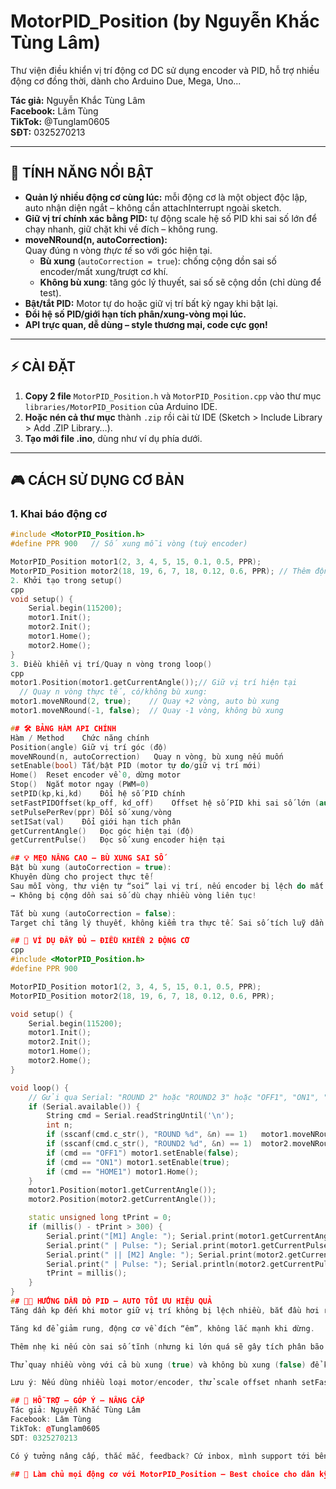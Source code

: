 # MotorPID_Position (by Nguyễn Khắc Tùng Lâm)

Thư viện điều khiển vị trí động cơ DC sử dụng encoder và PID, hỗ trợ nhiều động cơ đồng thời, dành cho Arduino Due, Mega, Uno...

**Tác giả:** Nguyễn Khắc Tùng Lâm  
**Facebook:** Lâm Tùng  
**TikTok:** @Tunglam0605  
**SĐT:** 0325270213  

---

## 🚗 TÍNH NĂNG NỔI BẬT

- **Quản lý nhiều động cơ cùng lúc:** mỗi động cơ là một object độc lập, auto nhận diện ngắt – không cần attachInterrupt ngoài sketch.
- **Giữ vị trí chính xác bằng PID:** tự động scale hệ số PID khi sai số lớn để chạy nhanh, giữ chặt khi về đích – không rung.
- **moveNRound(n, autoCorrection):**  
  Quay đúng n vòng _thực tế_ so với góc hiện tại.
  - **Bù xung** (`autoCorrection = true`): chống cộng dồn sai số encoder/mất xung/trượt cơ khí.
  - **Không bù xung**: tăng góc lý thuyết, sai số sẽ cộng dồn (chỉ dùng để test).
- **Bật/tắt PID:** Motor tự do hoặc giữ vị trí bất kỳ ngay khi bật lại.
- **Đổi hệ số PID/giới hạn tích phân/xung-vòng mọi lúc.**
- **API trực quan, dễ dùng – style thương mại, code cực gọn!**

---

## ⚡️ CÀI ĐẶT

1. **Copy 2 file** `MotorPID_Position.h` và `MotorPID_Position.cpp` vào thư mục `libraries/MotorPID_Position` của Arduino IDE.
2. **Hoặc nén cả thư mục** thành `.zip` rồi cài từ IDE (Sketch > Include Library > Add .ZIP Library…).
3. **Tạo mới file .ino**, dùng như ví dụ phía dưới.

---

## 🎮 CÁCH SỬ DỤNG CƠ BẢN

### 1. **Khai báo động cơ**
```cpp
#include <MotorPID_Position.h>
#define PPR 900   // Số xung mỗi vòng (tuỳ encoder)

MotorPID_Position motor1(2, 3, 4, 5, 15, 0.1, 0.5, PPR);
MotorPID_Position motor2(18, 19, 6, 7, 18, 0.12, 0.6, PPR); // Thêm động cơ tuỳ thích
2. Khởi tạo trong setup()
cpp
void setup() {
    Serial.begin(115200);
    motor1.Init();
    motor2.Init();
    motor1.Home();
    motor2.Home();
}
3. Điều khiển vị trí/Quay n vòng trong loop()
cpp
motor1.Position(motor1.getCurrentAngle());// Giữ vị trí hiện tại
  // Quay n vòng thực tế, có/không bù xung:
motor1.moveNRound(2, true);    // Quay +2 vòng, auto bù xung
motor1.moveNRound(-1, false);  // Quay -1 vòng, không bù xung

## 🛠️ BẢNG HÀM API CHÍNH
Hàm / Method	Chức năng chính
Position(angle)	Giữ vị trí góc (độ)
moveNRound(n, autoCorrection)	Quay n vòng, bù xung nếu muốn
setEnable(bool)	Tắt/bật PID (motor tự do/giữ vị trí mới)
Home()	Reset encoder về 0, dừng motor
Stop()	Ngắt motor ngay (PWM=0)
setPID(kp,ki,kd)	Đổi hệ số PID chính
setFastPIDOffset(kp_off, kd_off)	Offset hệ số PID khi sai số lớn (auto scale)
setPulsePerRev(ppr)	Đổi số xung/vòng
setISat(val)	Đổi giới hạn tích phân
getCurrentAngle()	Đọc góc hiện tại (độ)
getCurrentPulse()	Đọc số xung encoder hiện tại

## 💡 MẸO NÂNG CAO – BÙ XUNG SAI SỐ
Bật bù xung (autoCorrection = true):
Khuyên dùng cho project thực tế!
Sau mỗi vòng, thư viện tự “soi” lại vị trí, nếu encoder bị lệch do mất xung/trượt, sẽ tự động sửa lại posi.
→ Không bị cộng dồn sai số dù chạy nhiều vòng liên tục!

Tắt bù xung (autoCorrection = false):
Target chỉ tăng lý thuyết, không kiểm tra thực tế. Sai số tích luỹ dần theo thời gian/chạy lâu.

## 🚩 VÍ DỤ ĐẦY ĐỦ – ĐIỀU KHIỂN 2 ĐỘNG CƠ
cpp
#include <MotorPID_Position.h>
#define PPR 900

MotorPID_Position motor1(2, 3, 4, 5, 15, 0.1, 0.5, PPR);
MotorPID_Position motor2(18, 19, 6, 7, 18, 0.12, 0.6, PPR);

void setup() {
    Serial.begin(115200);
    motor1.Init();
    motor2.Init();
    motor1.Home();
    motor2.Home();
}

void loop() {
    // Gửi qua Serial: "ROUND 2" hoặc "ROUND2 3" hoặc "OFF1", "ON1", "HOME1"
    if (Serial.available()) {
        String cmd = Serial.readStringUntil('\n');
        int n;
        if (sscanf(cmd.c_str(), "ROUND %d", &n) == 1)   motor1.moveNRound(n, true);
        if (sscanf(cmd.c_str(), "ROUND2 %d", &n) == 1)  motor2.moveNRound(n, true);
        if (cmd == "OFF1") motor1.setEnable(false);
        if (cmd == "ON1") motor1.setEnable(true);
        if (cmd == "HOME1") motor1.Home();
    }
    motor1.Position(motor1.getCurrentAngle());
    motor2.Position(motor2.getCurrentAngle());

    static unsigned long tPrint = 0;
    if (millis() - tPrint > 300) {
        Serial.print("[M1] Angle: "); Serial.print(motor1.getCurrentAngle(), 1);
        Serial.print(" | Pulse: "); Serial.print(motor1.getCurrentPulse());
        Serial.print(" || [M2] Angle: "); Serial.print(motor2.getCurrentAngle(), 1);
        Serial.print(" | Pulse: "); Serial.println(motor2.getCurrentPulse());
        tPrint = millis();
    }
}
## 🧑‍🔬 HƯỚNG DẪN DÒ PID – AUTO TỐI ƯU HIỆU QUẢ
Tăng dần kp đến khi motor giữ vị trí không bị lệch nhiều, bắt đầu hơi rung nhẹ (nếu quá lớn sẽ dao động mạnh).

Tăng kd để giảm rung, động cơ về đích “êm”, không lắc mạnh khi dừng.

Thêm nhẹ ki nếu còn sai số tĩnh (nhưng ki lớn quá sẽ gây tích phân bão hoà/motor dễ vượt quá).

Thử quay nhiều vòng với cả bù xung (true) và không bù xung (false) để kiểm tra độ lặp lại chính xác.

Lưu ý: Nếu dùng nhiều loại motor/encoder, thử scale offset nhanh setFastPIDOffset(kp_off, kd_off) để tăng lực khi chạy xa, giữ vị trí tốt khi về đích.

## 📱 HỖ TRỢ – GÓP Ý – NÂNG CẤP
Tác giả: Nguyễn Khắc Tùng Lâm
Facebook: Lâm Tùng
TikTok: @Tunglam0605
SDT: 0325270213

Có ý tưởng nâng cấp, thắc mắc, feedback? Cứ inbox, mình support tới bến!

## 🚀 Làm chủ mọi động cơ với MotorPID_Position – Best choice cho dân kỹ thuật điều khiển Gen Z!
